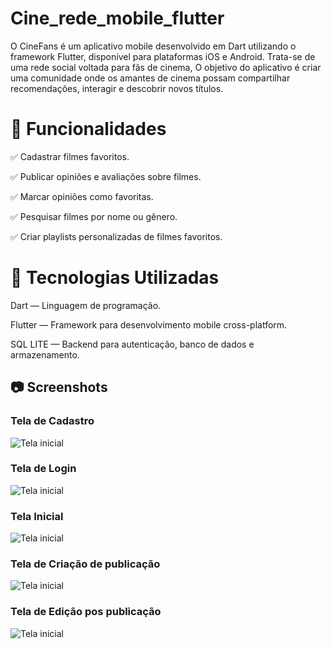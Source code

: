 # Cine_rede_mobile_flutter
O CineFans é um aplicativo mobile desenvolvido em Dart utilizando o framework Flutter, disponível para plataformas iOS e Android. Trata-se de uma rede social voltada para fãs de cinema, O objetivo do aplicativo é criar uma comunidade onde os amantes de cinema possam compartilhar recomendações, interagir e descobrir novos títulos.

# 🎯 Funcionalidades
✅ Cadastrar filmes favoritos.

✅ Publicar opiniões e avaliações sobre filmes.

✅ Marcar opiniões como favoritas.

✅ Pesquisar filmes por nome ou gênero.

✅ Criar playlists personalizadas de filmes favoritos.

# 🚀 Tecnologias Utilizadas

Dart — Linguagem de programação.

Flutter — Framework para desenvolvimento mobile cross-platform.

SQL LITE —  Backend para autenticação, banco de dados e armazenamento.


## 📷 Screenshots

### Tela de Cadastro
![Tela inicial](Cine_rede_mobile_flutter/cine_rede/imagens/1.png)

### Tela de Login
![Tela inicial](Cine_rede_mobile_flutter/cine_rede/imagens/2.png)

### Tela Inicial
![Tela inicial](Cine_rede_mobile_flutter/cine_rede/imagens/3.png)

### Tela de Criação de publicação
![Tela inicial](Cine_rede_mobile_flutter/cine_rede/imagens/4.png)

### Tela de Edição pos publicação
![Tela inicial](Cine_rede_mobile_flutter/cine_rede/imagens/6.png)
